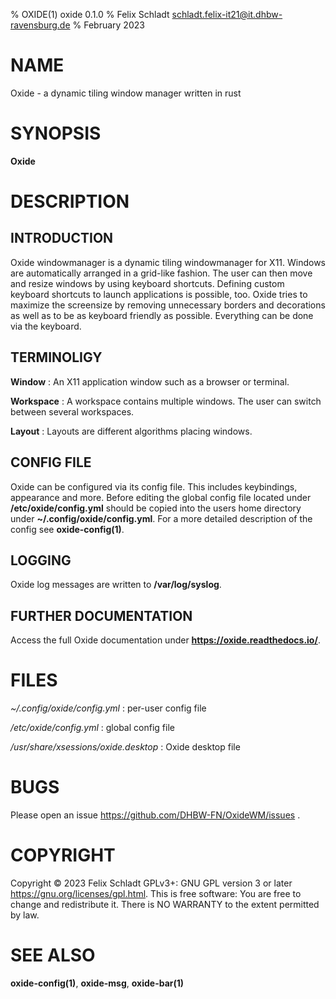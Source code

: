 % OXIDE(1) oxide 0.1.0
% Felix Schladt <schladt.felix-it21@it.dhbw-ravensburg.de>
% February 2023

# NAME
Oxide - a dynamic tiling window manager written in rust

# SYNOPSIS
**Oxide** 

# DESCRIPTION
## INTRODUCTION
Oxide windowmanager is a dynamic tiling windowmanager for X11.
Windows are automatically arranged in a grid-like fashion.
The user can then move and resize windows by using keyboard shortcuts.
Defining custom keyboard shortcuts to launch applications is possible, too.
Oxide tries to maximize the screensize by removing unnecessary borders
and decorations as well as to be as keyboard friendly as possible.
Everything can be done via the keyboard.

## TERMINOLIGY 
**Window**
: An X11 application window such as a browser or terminal.

**Workspace**
: A workspace contains multiple windows. The user can switch between several workspaces.

**Layout**
: Layouts are different algorithms placing windows.

## CONFIG FILE
Oxide can be configured via its config file. This includes keybindings, appearance and more.
Before editing the global config file located under **/etc/oxide/config.yml** should be copied into the users home directory under **~/.config/oxide/config.yml**.
For a more detailed description of the config see **oxide-config(1)**.

## LOGGING
Oxide log messages are written to **/var/log/syslog**.

## FURTHER DOCUMENTATION
Access the full Oxide documentation under **https://oxide.readthedocs.io/**.

# FILES
*~/.config/oxide/config.yml*
:   per-user config file

*/etc/oxide/config.yml*
:   global config file

*/usr/share/xsessions/oxide.desktop*
: 	Oxide desktop file

# BUGS
Please open an issue <https://github.com/DHBW-FN/OxideWM/issues> .

# COPYRIGHT
Copyright © 2023 Felix Schladt GPLv3+\: GNU GPL version 3 or later <https://gnu.org/licenses/gpl.html>.
This is free software: You are free to change and redistribute it. There is NO WARRANTY to the extent permitted by law.

# SEE ALSO
**oxide-config(1)**, **oxide-msg**, **oxide-bar(1)**

